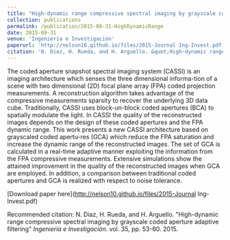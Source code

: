 ```yaml
---
title: "High-dynamic range compressive spectral imaging by grayscale coded aperture adaptive filtering"
collection: publications
permalink: /publication/2015-09-31-HighDynamicRange
date: 2015-09-31
venue: 'Ingeniería e Investigación'
paperurl: 'http://nelson10.github.io/files/2015-Journal Ing-Invest.pdf'
citation: 'N. Diaz, H. Rueda, and H. Arguello. &quot;High-dynamic range compressive spectral imaging by grayscale coded aperture adaptive filtering.&quot; <i>Ingeniería e Investigación</i>. vol. 35, pp. 53-60. 2015.'
---
```

The coded aperture snapshot spectral imaging system (CASSI) is an imaging architecture which senses the three dimensional informa-tion of a scene with two dimensional (2D) focal plane array (FPA) coded projection measurements. A reconstruction algorithm takes advantage of the compressive measurements sparsity to recover the underlying 3D data cube. Traditionally, CASSI uses block-un-block coded apertures (BCA) to spatially modulate the light. In CASSI the quality of the reconstructed images depends on the design of these coded apertures and the FPA dynamic range. This work presents a new CASSI architecture based on grayscaled coded apertu-res (GCA) which reduce the FPA saturation and increase the dynamic range of the reconstructed images. The set of GCA is calculated in a real-time adaptive manner exploiting the information from the FPA compressive measurements. Extensive simulations show the attained improvement in the quality of the reconstructed images when GCA are employed.  In addition, a comparison between traditional coded apertures and GCA is realized with respect to noise tolerance.

[Download paper here](http://nelson10.github.io/files/2015-Journal Ing-Invest.pdf)

Recommended citation: N. Diaz, H. Rueda, and H. Arguello. "High-dynamic range compressive spectral imaging by grayscale coded aperture adaptive filtering" <i>Ingeniería e Investigación</i>. vol. 35, pp. 53-60. 2015.

